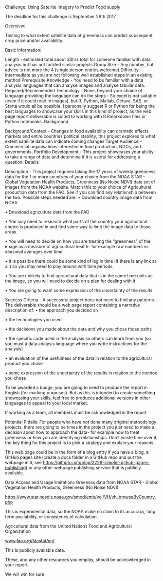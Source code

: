 Challenge: Using Satellite Imagery to Predict Food supply


The deadline for this challenge is September 29th 2017

Overview:

Testing to what extent satellite data of greenness can predict subsequent crop price and/or availability.

Basic Information:

Length - estimated total about 30hrs total for someone familiar with data analysis but has not tackled similar projects
Group Size - Any number, but advice is not more the 4 (single person entries welcome)
Difficulty - Intermediate as you are not following well established steps in an existing method
Prerequisite Knowledge - You need to be familiar with a data analysis languages that can analyse images and analyse tabular data.
Required/Recommended Technology - None, beyond your choice of language providing the language can do the steps - So excel is not suitable (even if it could read in images), but R, Python, Matlab, Octave, SAS, or Starta would all be possible. I personally suggest R or Python for being the best languages to showcase your skills in this kind of project, as the web page report deliverable is suited to working with R Rmarkdown files or Python notebooks.
Background

Background/Context - Changes in food availability can dramatic effects markets and entire countries political stability, this project explores to what extent satellite data can indicate coming changes
Target Audience - Commercial organisations interested in food production, NGOs, and governments.
Portfolio Development - This project showcases your ability to take a range of data and determine if it is useful for addressing a question.
Details

Description - This project requires taking the 17 years of weekly greenness data for the 1 or more countries of your choice from the NOAA STAR - Global Vegetation Health Products, Greenness (No Noise NDVI) data set of images from the NOAA website. Match this to your choice of Agricultural production data from the FAO. See if you can find any relationship between the two. Possible steps needed are:
• Download country image data from NOAA

• Download agriculture data from the FAO

• You may need to research what parts of the country your agricultural choice is produced in and find some way to limit the image data to those areas.

• You will need to decide on how you are treating the “greenness” of the image as a measure of agricultural health- for example raw numbers vs seasonal averages over time

• It is possible there could be some kind of lag in time (if there is any link at all) so you may need to play around with time periods.

• You are unlikely to find agricultural data that is in the same time units as the image, so you will need to decide on a plan for dealing with it

• You are going to want some expression of the uncertainty of the results.

Success Criteria - A successful project does not need to find any patterns. The deliverable should be a web page report containing a narrative description of:
• the approach you decided on

• the technologies you used

• the decisions you made about the data and why you chose those paths

• the specific code used in the analysis so others can learn from you (so you must a data analysis language where you write instructions for the analysis)

• an evaluation of the usefulness of the data in relation to the agricultural product you chose

• some expression of the uncertainty of the results in relation to the method you chose

To be awarded a badge, you are going to need to produce the report in English (for marking purposes). But as this is intended to create something showcasing your skills, feel free to produces additional versions in other languages to appeal to your local market.

If working as a team, all members must be acknowledged in the report

Potential Pitfalls:
For people who have not done many original methodology projects, there are going to be times in the project you just need to make a decision about how to approach the data- for example how to treat greenness or how you are identifying relationships. Don’t waste time over it, the key thing for this project is to pick a strategy and explain your reasons.

This web page could be in the form of a blog entry if you have a blog, a GitHub pages site (create a docs folder in a GitHub repo and put the webpage in it, see https://github.com/blog/2228-simpler-github-pages-publishing) or any other webpage publishing service that is publicly available.

Data Access and Usage limitations
Greeness data from NOAA STAR - Global Vegetation Health Products, Greenness (No Noise NDVI)

https://www.star.nesdis.noaa.gov/smcd/emb/vci/VH/vh_browseByCountry.php

This is experimental data, so the NOAA make no claim to its accuracy, long term availability, or consistency of calculation.

Agricultural data from the United Nations Food and Agricultural Organization

www.fao.org/faostat/en/

This is publicly available data.

These, and any other resources you employ, should be acknowledged in your report.

We will win for sure. 
